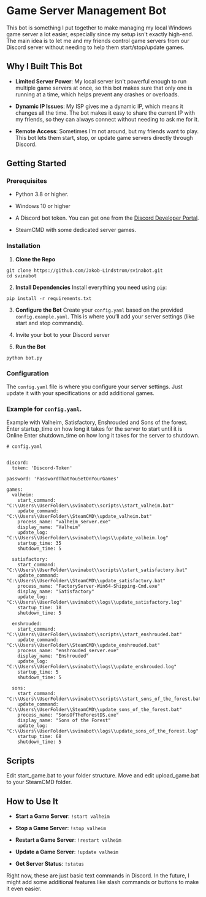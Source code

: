 # Game Server Management Bot

This bot is something I put together to make managing my local Windows game server a lot easier, especially since my setup isn't exactly high-end. The main idea is to let me and my friends control game servers from our Discord server without needing to help them start/stop/update games.

## Why I Built This Bot

- **Limited Server Power**: My local server isn't powerful enough to run multiple game servers at once, so this bot makes sure that only one is running at a time, which helps prevent any crashes or overloads.

- **Dynamic IP Issues**: My ISP gives me a dynamic IP, which means it changes all the time. The bot makes it easy to share the current IP with my friends, so they can always connect without needing to ask me for it.

- **Remote Access**: Sometimes I’m not around, but my friends want to play. This bot lets them start, stop, or update game servers directly through Discord.


## Getting Started

### Prerequisites

- Python 3.8 or higher.

- Windows 10 or higher

- A Discord bot token. You can get one from the [Discord Developer Portal](https://discord.com/developers/applications).

- SteamCMD with some dedicated server games.


### Installation

1. **Clone the Repo**

```
git clone https://github.com/Jakob-Lindstrom/svinabot.git
cd svinabot
```

2. **Install Dependencies** Install everything you need using `pip`:

```
pip install -r requirements.txt
```

3. **Configure the Bot** Create your `config.yaml` based on the provided `config.example.yaml`. This is where you’ll add your server settings (like start and stop commands).

4. Invite your bot to your Discord server

5. **Run the Bot**
```
python bot.py
```


### Configuration

The `config.yaml` file is where you configure your server settings. Just update it with your specifications or add additional games.

### Example for `config.yaml`. 

Example with Valheim, Satisfactory, Enshrouded and Sons of the forest. 
Enter startup_time on how long it takes for the server to start until it is Online
Enter shutdown_time on how long it takes for the server to shutdown.

```
# config.yaml


discord:
  token: 'Discord-Token'

password: 'PasswordThatYouSetOnYourGames'

games:
  valheim:
    start_command: "C:\\Users\\UserFolder\\svinabot\\scripts\\start_valheim.bat"
    update_command: "C:\\Users\\UserFolder\\SteamCMD\\update_valheim.bat"
    process_name: "valheim_server.exe"
    display_name: "Valheim"
    update_log: "C:\\Users\\UserFolder\\svinabot\\logs\\update_valheim.log"
    startup_time: 35
    shutdown_time: 5

  satisfactory:
    start_command: "C:\\Users\\UserFolder\\svinabot\\scripts\\start_satisfactory.bat"
    update_command: "C:\\Users\\UserFolder\\SteamCMD\\update_satisfactory.bat"
    process_name: "FactoryServer-Win64-Shipping-Cmd.exe"
    display_name: "Satisfactory"
    update_log: "C:\\Users\\UserFolder\\svinabot\\logs\\update_satisfactory.log"
    startup_time: 18
    shutdown_time: 5
    
  enshrouded:
    start_command: "C:\\Users\\UserFolder\\svinabot\\scripts\\start_enshrouded.bat"
    update_command: "C:\\Users\\UserFolder\\SteamCMD\\update_enshrouded.bat"
    process_name: "enshrouded_server.exe"
    display_name: "Enshrouded"
    update_log: "C:\\Users\\UserFolder\\svinabot\\logs\\update_enshrouded.log"
    startup_time: 5  
    shutdown_time: 5

  sons:
    start_command: "C:\\Users\\UserFolder\\svinabot\\scripts\\start_sons_of_the_forest.bat"
    update_command: "C:\\Users\\UserFolder\\SteamCMD\\update_sons_of_the_forest.bat"
    process_name: "SonsOfTheForestDS.exe"
    display_name: "Sons of the Forest"
    update_log: "C:\\Users\\UserFolder\\svinabot\\logs\\update_sons_of_the_forest.log"
    startup_time: 68 
    shutdown_time: 5

```
## Scripts
Edit start_game.bat to your folder structure.
Move and edit upload_game.bat to your SteamCMD folder.

## How to Use It

- **Start a Game Server**: `!start valheim`
    
- **Stop a Game Server**: `!stop valheim`
    
- **Restart a Game Server**: `!restart valheim`
    
- **Update a Game Server**: `!update valheim`
    
- **Get Server Status**: `!status`
    

Right now, these are just basic text commands in Discord. In the future, I might add some additional features like slash commands or buttons to make it even easier.